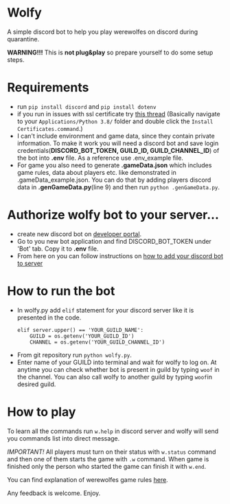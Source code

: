 # Wolfy
A simple discord bot to help you play werewolfes on discord during quarantine.

**WARNING!!!** This is **not plug&play** so prepare yourself to do some setup steps. 

# Requirements
- run `pip install discord` and `pip install dotenv`
- if you run in issues with ssl certificate try [this thread](https://stackoverflow.com/questions/62108183/discord-py-bot-dont-have-certificate)
    (Basically navigate to your `Applications/Python 3.8/` folder and double click the `Install Certificates.command`.)
- I can't include environment and game data, since they contain private information. To make it work you will need a discord bot and save login credentials(**DISCORD_BOT_TOKEN, GUILD_ID, GUILD_CHANNEL_ID**) of the bot into **.env** file. As a reference use .env_example file.
- For game you also need to generate **.gameData.json** which includes game rules, data about players etc. like demonstrated in .gameData_example.json. You can do that by adding players discord data in **.genGameData.py**(line 9) and then run `python .genGameData.py`.
# Authorize wolfy bot to your server...
- create new discord bot on [developer portal](https://discord.com/login?redirect_to=%2Fdevelopers).
- Go to you new bot application and find DISCORD_BOT_TOKEN under 'Bot' tab. Copy it to **.env** file.
- From here on you can follow instructions on [how to add your discord bot to server](https://discordjs.guide/preparations/adding-your-bot-to-servers.html#creating-and-using-your-own-invite-link)

# How to run the bot
- In wolfy.py add `elif` statement for your discord server like it is presented in the code.
    ```
    elif server.upper() == 'YOUR_GUILD_NAME':
        GUILD = os.getenv('YOUR_GUILD_ID')
        CHANNEL = os.getenv('YOUR_GUILD_CHANNEL_ID')
    ```
- From git repository run `python wolfy.py`.
- Enter name of your GUILD into terminal and wait for wolfy to log on. At anytime you can check whether bot is present in guild by typing `woof` in the channel. You can also call wolfy to another guild by typing `woof`in desired guild.

# How to play
To learn all the commands run `w.help` in discord server and wolfy will send you commands list into direct message. 

*IMPORTANT!* All players must turn on their status with `w.status` command and then one of them starts the game with `.w` command. When game is finished only the person who started the game can finish it with `w.end`.

You can find explanation of werewolfes game rules [here](https://www.youtube.com/watch?v=XsP6LvZQpLk). 

Any feedback is welcome. Enjoy.